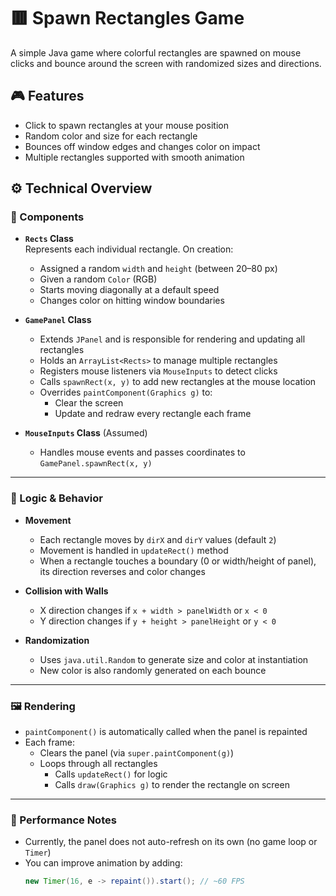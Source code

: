 # 🟥 Spawn Rectangles Game

A simple Java game where colorful rectangles are spawned on mouse clicks and bounce around the screen with randomized sizes and directions.

## 🎮 Features

- Click to spawn rectangles at your mouse position
- Random color and size for each rectangle
- Bounces off window edges and changes color on impact
- Multiple rectangles supported with smooth animation

## ⚙️ Technical Overview

### 🧩 Components

- **`Rects` Class**  
  Represents each individual rectangle. On creation:
  - Assigned a random `width` and `height` (between 20–80 px)
  - Given a random `Color` (RGB)
  - Starts moving diagonally at a default speed
  - Changes color on hitting window boundaries

- **`GamePanel` Class**  
  - Extends `JPanel` and is responsible for rendering and updating all rectangles
  - Holds an `ArrayList<Rects>` to manage multiple rectangles
  - Registers mouse listeners via `MouseInputs` to detect clicks
  - Calls `spawnRect(x, y)` to add new rectangles at the mouse location
  - Overrides `paintComponent(Graphics g)` to:
    - Clear the screen
    - Update and redraw every rectangle each frame

- **`MouseInputs` Class** (Assumed)  
  - Handles mouse events and passes coordinates to `GamePanel.spawnRect(x, y)`

---

### 🧠 Logic & Behavior

- **Movement**  
  - Each rectangle moves by `dirX` and `dirY` values (default `2`)
  - Movement is handled in `updateRect()` method
  - When a rectangle touches a boundary (0 or width/height of panel), its direction reverses and color changes

- **Collision with Walls**  
  - X direction changes if `x + width > panelWidth` or `x < 0`
  - Y direction changes if `y + height > panelHeight` or `y < 0`

- **Randomization**  
  - Uses `java.util.Random` to generate size and color at instantiation
  - New color is also randomly generated on each bounce

---

### 🖼️ Rendering

- `paintComponent()` is automatically called when the panel is repainted
- Each frame:
  - Clears the panel (via `super.paintComponent(g)`)
  - Loops through all rectangles
    - Calls `updateRect()` for logic
    - Calls `draw(Graphics g)` to render the rectangle on screen

---

### 🚀 Performance Notes

- Currently, the panel does not auto-refresh on its own (no game loop or `Timer`)
- You can improve animation by adding:
  ```java
  new Timer(16, e -> repaint()).start(); // ~60 FPS

